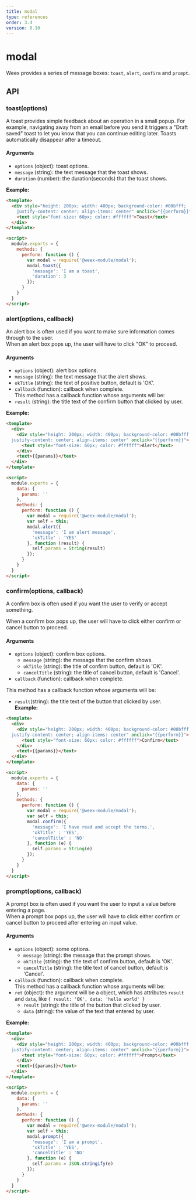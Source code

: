 ```yaml
---
title: modal
type: references
order: 3.4
version: 0.10
---
```


# modal  

Weex provides a series of message boxes: `toast`, `alert`, `confirm` and `prompt`.    

## API    
### toast(options)   

A toast provides simple feedback about an operation in a small popup. For example, navigating away from an email before you send it triggers a "Draft saved" toast to let you know that you can continue editing later. Toasts automatically disappear after a timeout.    

#### Arguments
- `options` (object): toast options.
 - `message` (string): the text message that the toast shows.
 - `duration` (number): the duration(seconds) that the toast shows.   

**Example:**

```html
<template>
  <div style="height: 200px; width: 400px; background-color: #00bfff;
    justify-content: center; align-items: center" onclick="{{perform}}">
    <text style="font-size: 60px; color: #ffffff">Toast</text>
  </div>
</template>

<script>
  module.exports = {
    methods: {
      perform: function () {
        var modal = require('@weex-module/modal');
        modal.toast({
          'message': 'I am a toast',
          'duration': 3
        });
      }
    }
  }
</script>
```    
### alert(options, callback)    

An alert box is often used if you want to make sure information comes through to the user.    
When an alert box pops up, the user will have to click "OK" to proceed.    

#### Arguments  

- `options` (object): alert box options.
 - `message` (string): the text message that the alert shows.
 - `okTitle` (string): the text of positive button, default is 'OK'.
 - `callback` (function): callback when complete.    
  This method has a callback function whose arguments will be:    
- `result` (string): the title text of the confirm button that clicked by user.

**Example:**

```html
<template>
  <div>
    <div style="height: 200px; width: 400px; background-color: #00bfff;
  justify-content: center; align-items: center" onclick="{{perform}}">
      <text style="font-size: 60px; color: #ffffff">Alert</text>
    </div>
    <text>{{params}}</text>
  </div>
</template>

<script>
  module.exports = {
    data: {
      params: ''
    },
    methods: {
      perform: function () {
        var modal = require('@weex-module/modal');
        var self = this;
        modal.alert({
          'message': 'I am alert message',
          'okTitle' : 'YES'
        }, function (result) {
          self.params = String(result)
        });
      }
    }
  }
</script>
```

### confirm(options, callback)    
A confirm box is often used if you want the user to verify or accept something.    

When a confirm box pops up, the user will have to click either confirm or cancel button to proceed.    

#### Arguments
- `options` (object): confirm box options.
  - `message` (string): the message that the confirm shows.
  - `okTitle` (string): the title of confirm button, default is 'OK'.
  - `cancelTitle` (string): the title of cancel button, default is 'Cancel'.
- `callback` (function): callback when complete.

This method has a callback function whose arguments will be:    
- `result`(string): the title text of the button that clicked by user.    
**Example:**

```html
<template>
  <div>
    <div style="height: 200px; width: 400px; background-color: #00bfff;
  justify-content: center; align-items: center" onclick="{{perform}}">
      <text style="font-size: 60px; color: #ffffff">Confirm</text>
    </div>
    <text>{{params}}</text>
  </div>
</template>

<script>
  module.exports = {
    data: {
      params: ''
    },
    methods: {
      perform: function () {
        var modal = require('@weex-module/modal');
        var self = this;
        modal.confirm({
          'message': 'I have read and accept the terms.',
          'okTitle' : 'YES',
          'cancelTitle' : 'NO'
        }, function (e) {
          self.params = String(e)
        });
      }
    }
  }
</script>
```    

### prompt(options, callback)    

A prompt box is often used if you want the user to input a value before entering a page.    
When a prompt box pops up, the user will have to click either confirm or cancel button to proceed after entering an input value.    

#### Arguments    
- `options` (object): some options.
  - `message` (string): the message that the prompt shows.
  - `okTitle` (string): the title text of confirm button, default is 'OK'.
  - `cancelTitle` (string): the title text of cancel button, default is 'Cancel'.
- `callback` (function): callback when complete.     
  This method has a callback function whose arguments will be:    
- `ret` (object): the argument will be a object, which has attributes `result` and `data`,  like `{ result: 'OK', data: 'hello world' }`
  - `result` (string): the title of the button that clicked by user.
  - `data` (string): the value of the text that entered by user.     

**Example:**    

```html
<template>
  <div>
    <div style="height: 200px; width: 400px; background-color: #00bfff;
  justify-content: center; align-items: center" onclick="{{perform}}">
      <text style="font-size: 60px; color: #ffffff">Prompt</text>
    </div>
    <text>{{params}}</text>
  </div>
</template>

<script>
  module.exports = {
    data: {
      params: ''
    },
    methods: {
      perform: function () {
        var modal = require('@weex-module/modal');
        var self = this;
        modal.prompt({
          'message': 'I am a prompt',
          'okTitle' : 'YES',
          'cancelTitle' : 'NO'
        }, function (e) {
          self.params = JSON.stringify(e)
        });
      }
    }
  }
</script>
```